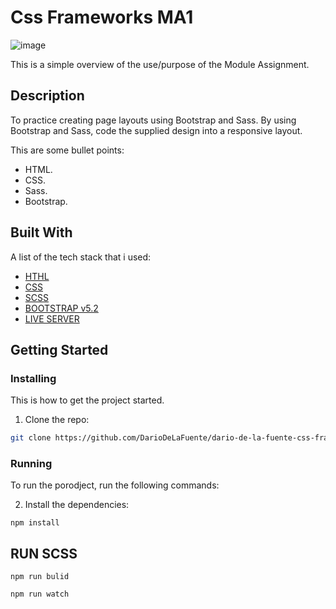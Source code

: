 # Css Frameworks MA1

![image]()

This is a simple overview of the use/purpose of the Module Assignment.

## Description

To practice creating page layouts using Bootstrap and Sass.
By using Bootstrap and Sass, code the supplied design into a responsive layout.

This are some bullet points:

- HTML.
- CSS.
- Sass. 
- Bootstrap. 

## Built With

A list of the tech stack that i used:

- [HTHL](https://developer.mozilla.org/en-US/docs/Web/HTML)
- [CSS](https://developer.mozilla.org/en-US/docs/Web/CSS)
- [SCSS](https://sass-lang.com/guide)
- [BOOTSTRAP v5.2](https://getbootstrap.com/docs/5.2/getting-started/introduction/)
- [LIVE SERVER](https://marketplace.visualstudio.com/items?itemName=ritwickdey.LiveServer)

## Getting Started

### Installing

This is how to get the project started.

1. Clone the repo:

```bash
git clone https://github.com/DarioDeLaFuente/dario-de-la-fuente-css-frameworks-ma1.git
```
### Running

To run the porodject, run the following commands:

2. Install the dependencies:

```
npm install
```
## RUN SCSS

```
npm run bulid
```
```
npm run watch
```

